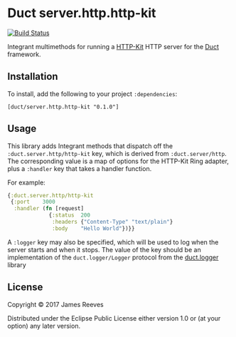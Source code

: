# Duct server.http.http-kit

[![Build Status](https://travis-ci.org/duct-framework/server.http.http-kit.svg?branch=master)](https://travis-ci.org/duct-framework/server.http.http-kit)

Integrant multimethods for running a [HTTP-Kit][] HTTP server for the
[Duct][] framework.

[http-kit]: http://www.http-kit.org/
[duct]: https://github.com/duct-framework/duct

## Installation

To install, add the following to your project `:dependencies`:

    [duct/server.http.http-kit "0.1.0"]

## Usage

This library adds Integrant methods that dispatch off the
`:duct.server.http/http-kit` key, which is derived from
`:duct.server/http`. The corresponding value is a map of options for
the HTTP-Kit Ring adapter, plus a `:handler` key that takes a handler
function.

For example:

```clojure
{:duct.server.http/http-kit
 {:port    3000
  :handler (fn [request]
             {:status  200
              :headers {"Content-Type" "text/plain"}
              :body    "Hello World"})}}
```

A `:logger` key may also be specified, which will be used to log when
the server starts and when it stops. The value of the key should be an
implementation of the `duct.logger/Logger` protocol from the
[duct.logger][] library

[duct.logger]: https://github.com/duct-framework/logger

## License

Copyright © 2017 James Reeves

Distributed under the Eclipse Public License either version 1.0 or (at
your option) any later version.
